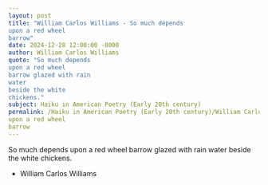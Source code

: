 ```yaml
---
layout: post
title: "William Carlos Williams - So much depends
upon a red wheel
barrow"
date: 2024-12-28 12:00:00 -0000
author: William Carlos Williams
quote: "So much depends
upon a red wheel
barrow glazed with rain
water
beside the white
chickens."
subject: Haiku in American Poetry (Early 20th century)
permalink: /Haiku in American Poetry (Early 20th century)/William Carlos Williams/William Carlos Williams - So much depends
upon a red wheel
barrow
---
```


So much depends
upon a red wheel
barrow glazed with rain
water
beside the white
chickens.

- William Carlos Williams
